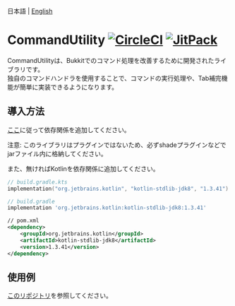 日本語 | [English](docs/README_EN.md)

# CommandUtility [![CircleCI](https://circleci.com/gh/kuro46/CommandUtility.svg?style=shield)](https://circleci.com/gh/kuro46/CommandUtility) [![JitPack](https://jitpack.io/v/kuro46/CommandUtility.svg)](https://jitpack.io/#kuro46/CommandUtility)

CommandUtilityは、Bukkitでのコマンド処理を改善するために開発されたライブラリです。  
独自のコマンドハンドラを使用することで、コマンドの実行処理や、Tab補完機能が簡単に実装できるようになります。

## 導入方法

[ここ](https://jitpack.io/#kuro46/CommandUtility)に従って依存関係を追加してください。

注意: このライブラリはプラグインではないため、必ずshadeプラグインなどでjarファイル内に格納してください。  

また、無ければKotlinを依存関係に追加してください。

```kotlin
// build.gradle.kts
implementation("org.jetbrains.kotlin", "kotlin-stdlib-jdk8", "1.3.41")
```

```groovy
// build.gradle
implementation 'org.jetbrains.kotlin:kotlin-stdlib-jdk8:1.3.41'
```

```xml
// pom.xml
<dependency>
    <groupId>org.jetbrains.kotlin</groupId>
    <artifactId>kotlin-stdlib-jdk8</artifactId>
    <version>1.3.41</version>
</dependency>
```

## 使用例

[このリポジトリ](https://github.com/kuro46/CommandUtilityExample)を参照してください。
